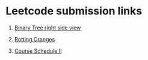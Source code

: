 # Leetcode submission links

1. [Binary Tree right side view](https://leetcode.com/problems/binary-tree-right-side-view/submissions/1462586193/)

2. [Rotting Oranges](https://leetcode.com/problems/rotting-oranges/submissions/1462681078/)

3. [Course Schedule II](https://leetcode.com/problems/course-schedule-ii/submissions/1462690272/)